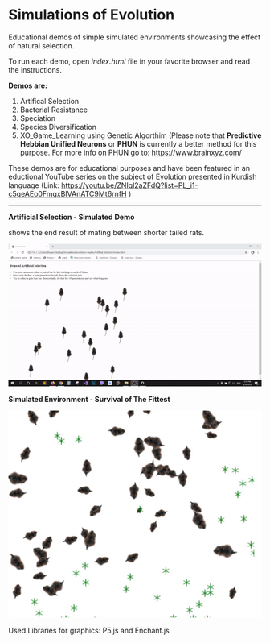 # Simulations of Evolution
Educational demos of simple simulated environments showcasing the effect of natural selection.

To run each demo, open *index.html* file in your favorite browser and read the instructions.

**Demos are:**
1. Artifical Selection
2. Bacterial Resistance
3. Speciation
4. Species Diversification
5. XO_Game_Learning using Genetic Algorthim (Please note that **Predictive Hebbian Unified Neurons** or **PHUN** is currently a better method for this purpose. For more info on PHUN go to: https://www.brainxyz.com/

These demos are for educational purposes and have been featured in an eductional YouTube series on the subject of Evolution presented in Kurdish language (Link: https://youtu.be/ZNIql2aZFdQ?list=PL_i1-c5qeAEo0FmqxBIVAnATC9Mt6rnfH )

--------------------------------------------------------

**Artificial Selection - Simulated Demo**

shows the end result of mating between shorter tailed rats.

![](images/2020-08-26-15-32-37.gif)
</br>

**Simulated Environment - Survival of The Fittest**

![](images/simulated_environment.JPG)
</br>


Used Libraries for graphics: P5.js and Enchant.js
